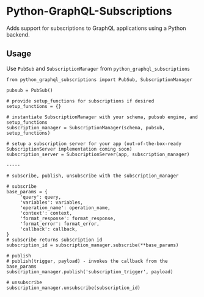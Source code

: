 # Python-GraphQL-Subscriptions
Adds support for subscriptions to GraphQL applications using a Python backend.

## Usage
Use `PubSub` and `SubscriptionManager` from `python_graphql_subscriptions`

```
from python_graphql_subscriptions import PubSub, SubscriptionManager

pubsub = PubSub()

# provide setup_functions for subscriptions if desired
setup_functions = {}

# instantiate SubscriptionManager with your schema, pubsub engine, and setup_functions
subscription_manager = SubscriptionManager(schema, pubsub, setup_functions)

# setup a subscription server for your app (out-of-the-box-ready SubscriptionServer implementation coming soon)
subscription_server = SubscriptionServer(app, subscription_manager)

-----

# subscribe, publish, unsubscribe with the subscription_manager

# subscribe
base_params = {
     'query': query,
     'variables': variables,
     'operation_name': operation_name,
     'context': context,
     'format_response': format_response,
     'format_error': format_error,
     'callback': callback,
}
# subscribe returns subscription id
subscription_id = subscription_manager.subscribe(**base_params)

# publish
# publish(trigger, payload) - invokes the callback from the base_params
subscription_manager.publish('subscription_trigger', payload)

# unsubscribe
subscription_manager.unsubscribe(subscription_id)
```

